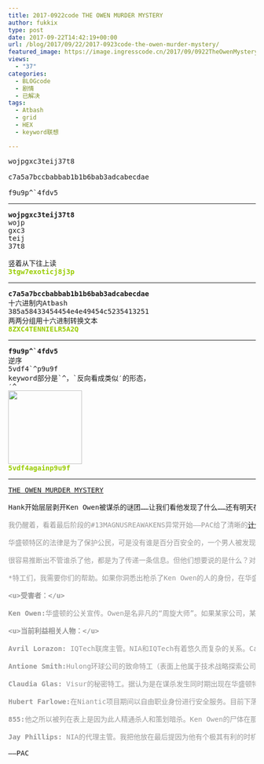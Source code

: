 ```yaml
---
title: 2017-0922code THE OWEN MURDER MYSTERY
author: fukkix
type: post
date: 2017-09-22T14:42:19+00:00
url: /blog/2017/09/22/2017-0923code-the-owen-murder-mystery/
featured_image: https://image.ingresscode.cn/2017/09/0922TheOwenMystery.jpg?x-oss-process=image/resize,m_fill,w_700,h_220
views:
  - "37"
categories:
  - BLOGcode
  - 剧情
  - 已解决
tags:
  - Atbash
  - grid
  - HEX
  - keyword联想

---
```

<pre>wojpgxc3teij37t8 

c7a5a7bccbabbab1b1b6bab3adcabecdae 

f9u9p^`4fdv5 <!--more--></pre>

* * *

<pre><strong>wojpgxc3teij37t8</strong>
wojp
gxc3
teij
37t8

竖着从下往上读
<span style="color: #99cc00;"><strong>3tgw7exoticj8j3p</strong></span></pre>

* * *

<pre><strong>c7a5a7bccbabbab1b1b6bab3adcabecdae</strong>
十六进制内Atbash
385a58433454454e4e49454c5235413251
两两分组用十六进制转换文本
<span style="color: #99cc00;"><strong>8ZXC4TENNIELR5A2Q</strong></span></pre>

* * *

<pre><strong>f9u9p^`4fdv5
</strong>逆序
5vdf4`^p9u9f
keyword部分是`^，`反向看成类似′的形态，
′^<strong>
<img class="alignnone size-full wp-image-994" src="https://image.ingresscode.cn/2017/09/Again-Repeat.png" alt="" width="150" height="150" />
<span style="color: #99cc00;">5vdf4againp9u9f</span></strong></pre>

* * *

<pre><a href="http://investigate.ingress.com/2017/09/22/the-owen-murder-mystery/">THE OWEN MURDER MYSTERY</a>

Hank开始层层剥开Ken Owen被谋杀的谜团……让我们看他发现了什么……还有明天在华盛顿特区的特工们能如何帮忙……

<span style="color: #999999;">我仍醒着，看着最后阶段的#13MAGNUSREAWAKENS异常开始——PAC给了清晰的<a href="http://bit.ly/13mrscore">计分板</a>——但是我脑海里一直回荡着这个谜团：</span>

<span style="color: #999999;">华盛顿特区的法律是为了保护公民，可是没有谁是百分百安全的，一个男人被发现死亡。就在9月9日清晨，Ken Owen的尸体被一路人在肯尼迪中心的雕塑附近发现，这个地方跟几年前Roland Jarvis和Oliver Lynton-Wolfe在他们决定性的Cassandra宿命对决的地方几乎完全一致。</span>

<span style="color: #999999;">很容易推断出不管谁杀了他，都是为了传递一条信息。但他们想要说的是什么？对谁说呢？Ken Owens，著名的危机公关大师，被各个机构、公司和大学雇佣，但其中最显著的当属国家情报局。据说尸体上有5个弹孔，不过官方的验尸报告还没公布。</span>

<span style="color: #999999;">*特工们，我需要你们的帮助。如果你洞悉出枪杀了Ken Owen的人的身份，在华盛顿特区亲自分享与我。*现在，我只得寻找这个刺客（也可能是女性），那会把我们带向真正的幕后凶手。</span>

<span style="color: #999999;"><strong>&lt;u>受害者：&lt;/u></strong></span>

<span style="color: #999999;"><strong>Ken Owen:</strong>华盛顿的公关宣传。Owen是名非凡的“周旋大师”。如果某家公司，某个人，某个国家或者政府机关出现了突发的公众形象问题，他们就会雇佣Ken Owen。他的专长是模糊问题的界限，如果出的问题对客户有利，就会宣扬出来；若是有弊，则会隐藏真相，攻击对方的信誉。Ken Owen掌握着各种肮脏的丑闻用以控制舆论和新闻的风向。如果他想让客户从风口浪尖脱身，会把一些丑事嫁祸在别人身上。他树敌太多。他知道“尸体埋在哪”，那可能是置他于死地的原因。</span>

<span style="color: #999999;"><strong>&lt;u>当前利益相关人物：&lt;/u></strong></span>

<span style="color: #999999;"><strong>Avril Lorazon:</strong> IQTech联席主管。NIA和IQTech有着悠久而复杂的关系。Calvin在Niantic之灾后转身投入IQTech公司。最近，IQTech和NIA一直在争夺NL1331项目的所有权——更不用提Akira Tsukasa和Lorazon之间的权力之争。有可能是这些争斗之一的活动迹象吗？</span>

<span style="color: #999999;"><strong>Antione Smith:</strong>Hulong环球公司的致命特工（表面上他属于技术战略探索公司——但我们知道那是个壳子公司）我第一次遇到这个加勒比特工是在非洲，他牵涉到冲突金属的开采。（这记载于Thomas Greanias的书《THE ALIGNMENT:INGRESS》里）他的搭档，我觉得名字应该是Chow，是我知道的第一个死于XM中毒的人。在Ken Owen被杀前夜他出现在并不属于他活动范围的华盛顿特区。为什么他会在那？</span>

<span style="color: #999999;"><strong>Claudia Glas:</strong> Visur的秘密特工。据认为是在谋杀发生同时期出现在华盛顿特区。Visur公司一向低调，为什么他们的杀手会出现在特区？有些事正在发生，我想知道原因。就像Smith，她有作案机会，但是手法和动机还不知道。</span>

<span style="color: #999999;"><strong>Hubert Farlowe:</strong>在Niantic项目期间以自由职业身份进行安全服务。目前下落不明。他出现在这个名单上只有一个原因，我接到个匿名举报说“是Farlowe”。毫无疑问在Niantic的日子里他认识Ken Owens，但那是很久之前的事了。为什么是Farlowe？为什么是现在？都知道Farlowe和Devra有过一段历史。他们的关系……这家伙因为某种原因认为自己是她的守护天使。我试着联系她，但没收到回复。</span>

<span style="color: #999999;"><strong>855:</strong>他之所以被列在表上是因为此人精通杀人和策划暗杀。Ken Owen的尸体在那儿被发现不是偶然的。这手法有855的风格。而且，如果你还记得，855曾在某一刻被ADA入侵过思想。如果她在某处和这里相连呢？或者某些人对Ken Owen下了单？</span>

<span style="color: #999999;"><strong>Jay Phillips: </strong>NIA的代理主管。我把他放在最后提因为他有个极其有利的时机。他和Owen共事。他雇佣Owen来NIA的。动机是什么呢？为什么是现在？要牢记是Phillips在Niantic项目之后开启的“清扫”计划。他有更多要清除的人么？</span>

——PAC</pre>